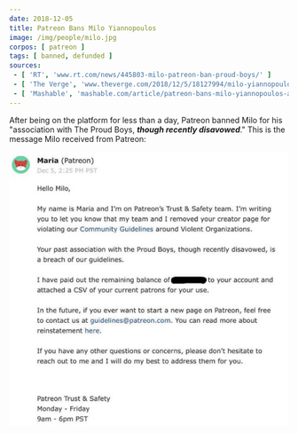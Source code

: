 ```yaml
---
date: 2018-12-05
title: Patreon Bans Milo Yiannopoulos
image: /img/people/milo.jpg
corpos: [ patreon ]
tags: [ banned, defunded ]
sources:
 - [ 'RT', 'www.rt.com/news/445803-milo-patreon-ban-proud-boys/' ]
 - [ 'The Verge', 'www.theverge.com/2018/12/5/18127994/milo-yiannopoulos-patreon-comeback-ban-hate-speech' ]
 - [ 'Mashable', 'mashable.com/article/patreon-bans-milo-yiannopoulos-alt-right-creators/' ]
---
```


After being on the platform for less than a day, Patreon banned Milo for his "association with The Proud Boys, _**though recently disavowed**_."
This is the message Milo received from Patreon:

![Milo's Ban Notice From Patreon](ban-notice.jpg)
